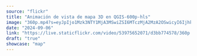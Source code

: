 ```yaml
---
source: "flickr"
title: "Animación de vista de mapa 3D en QGIS-600p-hls"
image: "360p.mp4?s=eyJpIjo1Mzk3NTY1MjA3MSwiZSI6MTczMjA2MzA2OSwicyI6IjhkMzk5NTcxZGI1MDMxZjY0N2M1YTdkZWJiZThkNzdlNzc4YmMzNjIiLCJ2IjoxfQ.mp4"
date: "2024-09-06"
link: "https://live.staticflickr.com/video/53975652071/d3bb774578/360p.mp4?s=eyJpIjo1Mzk3NTY1MjA3MSwiZSI6MTczMjA2MzA2OSwicyI6IjhkMzk5NTcxZGI1MDMxZjY0N2M1YTdkZWJiZThkNzdlNzc4YmMzNjIiLCJ2IjoxfQ"
draft: "true"
showcase: "map"
---
```

